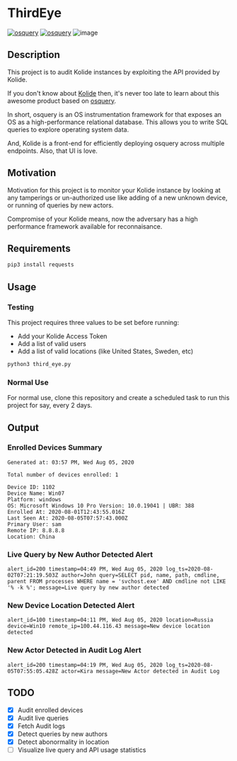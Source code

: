 # ThirdEye
[![osquery](https://img.shields.io/static/v1?label=osquery&message=kolide&color=blueviolet)](https://www.osquery.io)
[![osquery](https://img.shields.io/static/v1?label=made%20with&message=python%203&color=blue)](https://www.osquery.io)
![image](https://user-images.githubusercontent.com/61026070/89406881-8dc9a200-d73d-11ea-8c3d-edee33e6e184.png)

## Description

This project is to audit Kolide instances by exploiting the API provided by Kolide. 

If you don't know about [Kolide](https://www.kolide.com) then, it's never too late to learn about this awesome product based on [osquery](https://www.osquery.io).

In short, osquery is an OS instrumentation framework for that exposes an OS as a high-performance relational database. This allows you to write SQL queries to explore operating system data. 

And, Kolide is a front-end for efficiently deploying osquery across multiple endpoints. Also, that UI is love.

## Motivation

Motivation for this project is to monitor your Kolide instance by looking at any tamperings or un-authorized use like adding of a new unknown device, or running of queries by new actors.

Compromise of your Kolide means, now the adversary has a high performance framework available for reconnaisance.

## Requirements

```sh
pip3 install requests
```

## Usage

### Testing

This project requires three values to be set before running:
- Add your Kolide Access Token
- Add a list of valid users
- Add a list of valid locations (like United States, Sweden, etc)

```sh
python3 third_eye.py
```

### Normal Use

For normal use, clone this repository and create a scheduled task to run this project for say, every 2 days.

## Output

### Enrolled Devices Summary

```
Generated at: 03:57 PM, Wed Aug 05, 2020

Total number of devices enrolled: 1

Device ID: 1102
Device Name: Win07
Platform: windows
OS: Microsoft Windows 10 Pro Version: 10.0.19041 | UBR: 388
Enrolled At: 2020-08-01T12:43:55.016Z
Last Seen At: 2020-08-05T07:57:43.000Z
Primary User: sam
Remote IP: 8.8.8.8
Location: China
```

### Live Query by New Author Detected Alert

```
alert_id=200 timestamp=04:49 PM, Wed Aug 05, 2020 log_ts=2020-08-02T07:21:19.503Z author=John query=SELECT pid, name, path, cmdline, parent FROM processes WHERE name = 'svchost.exe' AND cmdline not LIKE '% -k %'; message=Live query by new author detected
```

### New Device Location Detected Alert

```
alert_id=100 timestamp=04:11 PM, Wed Aug 05, 2020 location=Russia device=Win10 remote_ip=100.44.116.43 message=New device location detected
```

### New Actor Detected in Audit Log Alert

```
alert_id=200 timestamp=04:19 PM, Wed Aug 05, 2020 log_ts=2020-08-05T07:55:05.428Z actor=Kira message=New Actor detected in Audit Log
```

## TODO

- [x] Audit enrolled devices
- [x] Audit live queries
- [x] Fetch Audit logs
- [x] Detect queries by new authors
- [x] Detect abonormality in location
- [ ] Visualize live query and API usage statistics
